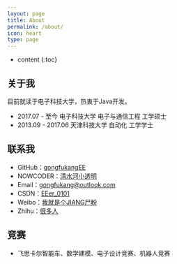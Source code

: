 ```yaml
---
layout: page
title: About
permalink: /about/
icon: heart
type: page
---
```


* content
{:toc}
## 关于我

目前就读于电子科技大学，热衷于Java开发。

- 2017.07 - 至今  电子科技大学  电子与通信工程  工学硕士
- 2013.09 - 2017.06  天津科技大学  自动化  工学学士

## 联系我

- GitHub：[gongfukangEE](https://github.com/gongfukangEE)
- NOWCODER：[清水河小透明](https://www.nowcoder.com/profile/2297873)
- Email：<gongfukang@outlook.com>
- CSDN：[EEer_0101](http://blog.csdn.net/anonymousG?ref=toolbar)
- Weibo：[我就是个JIANG尸粉](https://weibo.com/u/5449105160?refer_flag=1001030101_&is_hot=1)
- Zhihu：[很多人](https://www.zhihu.com/people/anonymous_K/activities)

## 竞赛

- 飞思卡尔智能车、数学建模、电子设计竞赛、机器人竞赛

